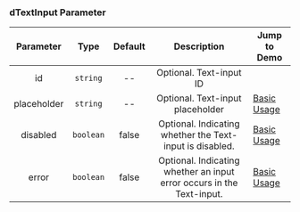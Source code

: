### dTextInput Parameter

| Parameter | Type | Default | Description | Jump to Demo |
| :---------: | :-------: | :---: | :--------------------------: | ----------------------------------------------- |
| id | `string` | -- | Optional. Text-input ID |
| placeholder | `string` | -- | Optional. Text-input placeholder | [Basic Usage](demo#basic-usage) |
| disabled | `boolean` | false | Optional. Indicating whether the Text-input is disabled. | [Basic Usage](demo#basic-usage) |
| error | `boolean` | false | Optional. Indicating whether an input error occurs in the Text-input. | [Basic Usage](demo#basic-usage) |
